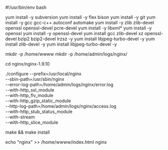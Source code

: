 #!/usr/bin/env bash

yum install -y subversion
yum install -y flex bison
yum install -y git
yum install -y gcc gcc-c++ autoconf automake
yum install -y zlib zlib-devel openssl openssl-devel pcre-devel
yum install -y libxml*
yum install -y openssl
yum install -y openssl-devel
yum install gcc zlib-devel xz openssl-devel bzip2 bzip2-devel lrzsz -y
yum install libjpeg-turbo-devel -y
yum install zlib-devel -y
yum install libjpeg-turbo-devel -y


mkdir -p /home/wwww
mkdir -p /home/admin/logs/nginx/

cd nginx/nginx-1.9.10

./configure --prefix=/usr/local/nginx \
--sbin-path=/usr/sbin/nginx \
--error-log-path=/home/admin/logs/nginx/error.log \
--with-http_ssl_module \
--with-http_flv_module \
--with-http_gzip_static_module \
--http-log-path=/home/admin/logs/nginx/access.log \
--with-http_stub_status_module \
--with-stream \
--with-http_slice_module

make && make install

echo "nginx" >> /home/wwww/index.html
nginx